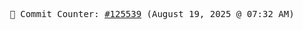 <p align="center">
    <samp>
        📮 Commit Counter: <a href="https://github.com/Javascript-void0/Javascript-void0/commits/main">#125539</a> (August 19, 2025 @ 07:32 AM)
    </samp>
</p>